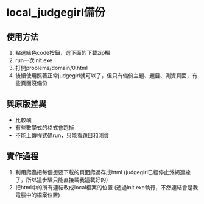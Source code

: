 # local_judgegirl備份

## 使用方法

1. 點選綠色code按鈕，選下面的下載zip檔
2. run一次init.exe
3. 打開problems/domain/0.html
4. 後續使用照著正常judgegirl就可以了，但只有備份主題、題目、測資頁面，有些頁面沒備份

## 與原版差異

- 比較醜
- 有些數學式的格式會跑掉
- 不能上傳程式碼run，只能看題目和測資

## 實作過程

1. 利用爬蟲把每個想要下載的頁面爬過存成html
   (judgegirl已經停止外網連線了，所以這步驟只能直接載我這載好的)
2. 把html中的所有連結改成local檔案的位置
   (透過init.exe執行，不然連結會是我電腦中的檔案位置)
